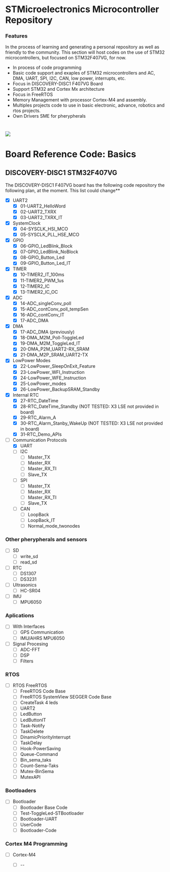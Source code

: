 # STMicroelectronics Microcontroller Repository
### Features

In the process of learning and generating a personal repository as well as friendly to the community. This section will host codes on the use of STM32 microcontrollers, but focused on STM32F407VG, for now. 

- In process of code programming
- Basic code support and exaples of STM32 microcontrollers and AC, DMA, UART, SPI, I2C, CAN, low power, interrupts, etc.
- Focus in DISCOVERY-DISC1 F407VG Board
- Support  STM32 and Cortex Mx architecture
- Focus in FreeRTOS
- Memory Management with processor Cortex-M4 and assembly.
- Multiples projects code to use in basic electronic, advance, robotics and rtos projects.
- Own Drivers SME for pherypherals

#




![](https://i.postimg.cc/SsDPs73D/Sin-t-tulo-2.png)




#




# Board Reference Code: Basics

## DISCOVERY-DISC1 STM32F407VG

The DISCOVERY-DISC1 F407VG board has the following code repository the following plan, at the moment. This list could change**

- [x] UART2
    - [x] 01-UART2_HelloWord
    - [x] 02-UART2_TXRX
    - [x] 03-UART2_TXRX_IT
- [x] SystemClock
    - [x] 04-SYSCLK_HSI_MCO
    - [x] 05-SYSCLK_PLL_HSE_MCO
- [x] GPIO
    - [x] 06-GPIO_LedBlink_Block
    - [x] 07-GPIO_LedBlink_NoBlock
    - [x] 08-GPIO_Button_Led
    - [x] 09-GPIO_Button_Led_IT
- [x] TIMER
    - [x] 10-TIMER2_IT_100ms
    - [x] 11-TIMER2_PWM_1us
    - [x] 12-TIMER2_IC
    - [x] 13-TIMER2_IC_OC
- [x] ADC
    - [x] 14-ADC_singleConv_poll
    - [x] 15-ADC_contConv_poll_tempSen
    - [x] 16-ADC_contConv_IT
    - [x] 17-ADC_DMA
- [x] DMA
    - [x] 17-ADC_DMA (previously)
    - [x] 18-DMA_M2M_Poll-ToggleLed
    - [x] 19-DMA_M2M_ToggleLed_IT
    - [x] 20-DMA_P2M_UART2-RX_SRAM
    - [x] 21-DMA_M2P_SRAM_UART2-TX
- [x] LowPower Modes
    - [x] 22-LowPower_SleepOnExit_Feature
    - [x] 23-LowPower_WFI_Instruction
    - [x] 24-LowPower_WFE_Instruction
    - [x] 25-LowPower_modes
    - [x] 26-LowPower_BackupSRAM_Standby
- [x] Internal RTC
    - [x] 27-RTC_DateTime
    - [x] 28-RTC_DateTime_Standby (NOT TESTED: X3 LSE not provided in board)
    - [x] 29-RTC_Alarm_A
    - [x] 30-RTC_Alarm_Stanby_WakeUp (NOT TESTED: X3 LSE not provided in board)
    - [x] 31-RTC_Demo_APIs
- [ ] Communication Protocols
	- [x] UART
	- [ ] I2C
		- [ ] Master_TX
		- [ ] Master_RX
		- [ ] Master_RX_TI
		- [ ] Slave_TX
	- [ ] SPI
		- [ ] Master_TX
		- [ ] Master_RX
		- [ ] Master_RX_TI
		- [ ] Slave_TX
	- [ ] CAN
		- [ ] LoopBack
		- [ ] LoopBack_IT
		- [ ] Normal_mode_twonodes

### Other pherypherals and sensors
- [ ] SD 
    - [ ] write_sd
    - [ ] read_sd
- [ ] RTC
    - [ ] DS1307
    - [ ] DS3231
- [ ] Ultrasonics
	- [ ] HC-SR04
- [ ] IMU
	- [ ] MPU6050

### Aplications

- [ ] With Interfaces
    - [ ] GPS Communication
	- [ ] IMU/AHRS MPU6050
- [ ] Signal Procesing
	- [ ] ADC-FFT
	- [ ] DSP
	- [ ] Filters
	
### RTOS

- [ ] RTOS FreeRTOS
    - [ ] FreeRTOS Code Base
    - [ ] FreeRTOS SystemView SEGGER Code Base
    - [ ] CreateTask 4 leds
    - [ ] UART2
    - [ ] LedButton
    - [ ] LedButtonIT
    - [ ] Task-Notify
    - [ ] TaskDelete
    - [ ] DinamicPriorityInterrupt
    - [ ] TaskDelay
    - [ ] Hook-PowerSaving
    - [ ] Queue-Command
    - [ ] Bin_sema_taks
    - [ ] Count-Sema-Taks
    - [ ] Mutex-BinSema
    - [ ] MutexAPI

### Bootloaders

- [ ] Bootloader
    - [ ] Bootloader Base Code
    - [ ] Test-ToggleLed-STBootloader
    - [ ] Bootloader-UART
    - [ ] UserCode
    - [ ] Bootloader-Code

### Cortex M4 Programming

- [ ] Cortex-M4
    - [ ] --

